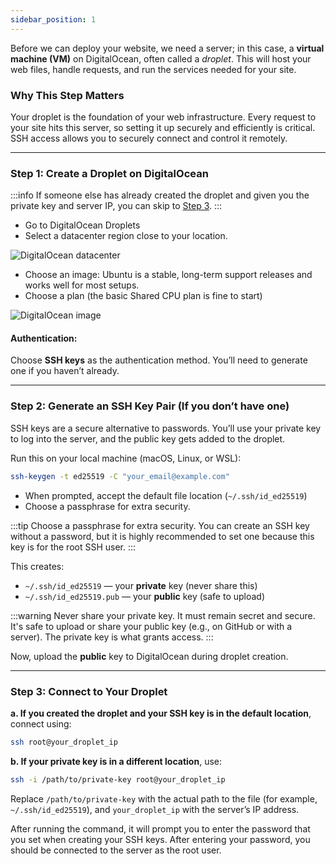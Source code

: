 ```yaml
---
sidebar_position: 1
---
```


Before we can deploy your website, we need a server; in this case, a **virtual machine (VM)** on DigitalOcean, often called a _droplet_. This will host your web files, handle requests, and run the services needed for your site.

### Why This Step Matters

Your droplet is the foundation of your web infrastructure. Every request to your site hits this server, so setting it up securely and efficiently is critical. SSH access allows you to securely connect and control it remotely.

---

### Step 1: Create a Droplet on DigitalOcean

:::info
If someone else has already created the droplet and given you the private key and server IP, you can skip to [Step 3](#step-3-connect-to-your-droplet).
:::

- Go to DigitalOcean Droplets
- Select a datacenter region close to your location.

![DigitalOcean datacenter](https://ik.imagekit.io/devdocs/img/deploy_to_vm/digital_ocean_server.png)

- Choose an image: Ubuntu is a stable, long-term support releases and works well for most setups.
- Choose a plan (the basic Shared CPU plan is fine to start)

![DigitalOcean image](https://ik.imagekit.io/devdocs/img/deploy_to_vm/digital_ocean_image.png)

#### Authentication:

Choose **SSH keys** as the authentication method. You’ll need to generate one if you haven’t already.

---

### Step 2: Generate an SSH Key Pair (If you don’t have one)

SSH keys are a secure alternative to passwords. You’ll use your private key to log into the server, and the public key gets added to the droplet.

Run this on your local machine (macOS, Linux, or WSL):

```bash
ssh-keygen -t ed25519 -C "your_email@example.com"
```

- When prompted, accept the default file location (`~/.ssh/id_ed25519`)
- Choose a passphrase for extra security.

:::tip
Choose a passphrase for extra security. You can create an SSH key without a password, but it is highly recommended to set one because this key is for the root SSH user.
:::

This creates:

- `~/.ssh/id_ed25519` — your **private** key (never share this)
- `~/.ssh/id_ed25519.pub` — your **public** key (safe to upload)

:::warning
Never share your private key. It must remain secret and secure. <br/>
It's safe to upload or share your public key (e.g., on GitHub or with a server). The private key is what grants access.
:::

Now, upload the **public** key to DigitalOcean during droplet creation.

---

### Step 3: Connect to Your Droplet

**a. If you created the droplet and your SSH key is in the default location**, connect using:

```bash
ssh root@your_droplet_ip
```

**b. If your private key is in a different location**, use:

```bash
ssh -i /path/to/private-key root@your_droplet_ip
```

Replace `/path/to/private-key` with the actual path to the file (for example, `~/.ssh/id_ed25519`), and `your_droplet_ip` with the server’s IP address.

After running the command, it will prompt you to enter the password that you set when creating your SSH keys. After entering your password, you should be connected to the server as the root user.
